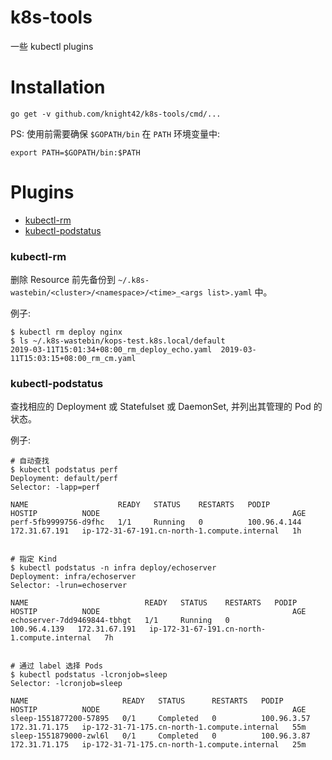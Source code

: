 # k8s-tools

一些 kubectl plugins

# Installation
```
go get -v github.com/knight42/k8s-tools/cmd/...
```

PS: 使用前需要确保 `$GOPATH/bin` 在 `PATH` 环境变量中:
```
export PATH=$GOPATH/bin:$PATH
```

# Plugins
* [kubectl-rm](#kubectl-rm)
* [kubectl-podstatus](#kubectl-podstatus)

### kubectl-rm
删除 Resource 前先备份到 `~/.k8s-wastebin/<cluster>/<namespace>/<time>_<args list>.yaml` 中。

例子:
```
$ kubectl rm deploy nginx
$ ls ~/.k8s-wastebin/kops-test.k8s.local/default
2019-03-11T15:01:34+08:00_rm_deploy_echo.yaml  2019-03-11T15:03:15+08:00_rm_cm.yaml
```

### kubectl-podstatus
查找相应的 Deployment 或 Statefulset 或 DaemonSet, 并列出其管理的 Pod 的状态。

例子:
```
# 自动查找
$ kubectl podstatus perf
Deployment: default/perf
Selector: -lapp=perf

NAME                    READY   STATUS    RESTARTS   PODIP          HOSTIP          NODE                                           AGE
perf-5fb9999756-d9fhc   1/1     Running   0          100.96.4.144   172.31.67.191   ip-172-31-67-191.cn-north-1.compute.internal   1h


# 指定 Kind
$ kubectl podstatus -n infra deploy/echoserver
Deployment: infra/echoserver
Selector: -lrun=echoserver

NAME                          READY   STATUS    RESTARTS   PODIP          HOSTIP          NODE                                           AGE
echoserver-7dd9469844-tbhgt   1/1     Running   0          100.96.4.139   172.31.67.191   ip-172-31-67-191.cn-north-1.compute.internal   7h


# 通过 label 选择 Pods
$ kubectl podstatus -lcronjob=sleep
Selector: -lcronjob=sleep

NAME                     READY   STATUS      RESTARTS   PODIP         HOSTIP          NODE                                           AGE
sleep-1551877200-57895   0/1     Completed   0          100.96.3.57   172.31.71.175   ip-172-31-71-175.cn-north-1.compute.internal   55m
sleep-1551879000-zwl6l   0/1     Completed   0          100.96.3.87   172.31.71.175   ip-172-31-71-175.cn-north-1.compute.internal   25m
```
